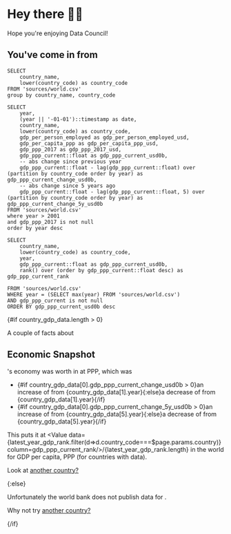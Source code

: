 <script>
    import Name from '$lib/Name.svelte';
    import Outro from '$lib/Outro.svelte';
    let country_gdp_data=gdp.filter(d => d.country_code === $page.params.country)
    let country = countries.filter(d => d.country_code === $page.params.country)
</script>


# Hey there <Name/> 👋🏼

Hope you're enjoying Data Council!

## You've come in from <Value data={country} />


```countries
SELECT
    country_name,
    lower(country_code) as country_code
FROM 'sources/world.csv'
group by country_name, country_code
```

```gdp
SELECT
    year,
    (year || '-01-01')::timestamp as date,
    country_name,
    lower(country_code) as country_code,
    gdp_per_person_employed as gdp_per_person_employed_usd,
    gdp_per_capita_ppp as gdp_per_capita_ppp_usd,
    gdp_ppp_2017 as gdp_ppp_2017_usd,
    gdp_ppp_current::float as gdp_ppp_current_usd0b,
    -- abs change since previous year
    gdp_ppp_current::float - lag(gdp_ppp_current::float) over (partition by country_code order by year) as gdp_ppp_current_change_usd0b,
    -- abs change since 5 years ago
    gdp_ppp_current::float - lag(gdp_ppp_current::float, 5) over (partition by country_code order by year) as gdp_ppp_current_change_5y_usd0b
FROM 'sources/world.csv'
where year > 2001
and gdp_ppp_2017 is not null
order by year desc
```

```latest_year_gdp_rank
SELECT
    country_name,
    lower(country_code) as country_code,
    year,
    gdp_ppp_current::float as gdp_ppp_current_usd0b,
    rank() over (order by gdp_ppp_current::float desc) as gdp_ppp_current_rank

FROM 'sources/world.csv'
WHERE year = (SELECT max(year) FROM 'sources/world.csv')
AND gdp_ppp_current is not null
ORDER BY gdp_ppp_current_usd0b desc
```

{#if country_gdp_data.length > 0}

A couple of facts about <Value data={country} />

<BigValue data={country_gdp_data} value=gdp_per_capita_ppp_usd title="GDP per capita ($)"/>

<BigValue data={country_gdp_data} value=gdp_per_person_employed_usd title="GDP per person employed ($)"/>

## Economic Snapshot

<Value data={country} />'s economy was worth <Value data={country_gdp_data} column=gdp_ppp_current_usd0b row=0/> in <Value data={country_gdp_data} column=year row=0/> at PPP, which was 

- {#if country_gdp_data[0].gdp_ppp_current_change_usd0b > 0}an increase of <Value data={country_gdp_data} column=gdp_ppp_current_change_usd0b/> from {country_gdp_data[1].year}{:else}a decrease of <Value data={country_gdp_data} column=gdp_ppp_current_change_usd0b/> from {country_gdp_data[1].year}{/if}
- {#if country_gdp_data[0].gdp_ppp_current_change_5y_usd0b > 0}an increase of <Value data={country_gdp_data} column=gdp_ppp_current_change_5y_usd0b/> from {country_gdp_data[5].year}{:else}a decrease of <Value data={country_gdp_data} column=gdp_ppp_current_change_5y_usd0b/> from {country_gdp_data[5].year}{/if}


This puts it at <Value data={latest_year_gdp_rank.filter(d=>d.country_code===$page.params.country)} column=gdp_ppp_current_rank/>/{latest_year_gdp_rank.length} in the world for GDP per capita, PPP (for countries with data).

<BarChart
  data={country_gdp_data}
  x=date
  y=gdp_ppp_current_usd0b
  title="GDP for {country_gdp_data[0].country_name}"
  subtitle= "(PPP, Current USD)"
/>

Look at [another country?](../)


<!-- <DataTable data={country_gdp_data} rows=all/> -->

{:else}

Unfortunately the world bank does not publish data for <Value data={country} />.

Why not try [another country?](../)

{/if}

<Outro/>
